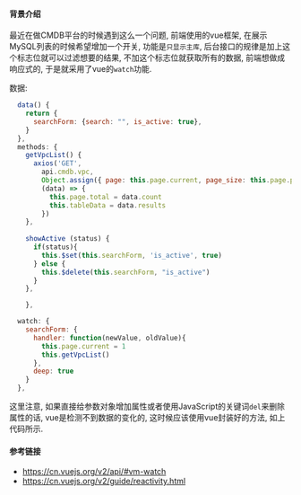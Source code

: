 #### 背景介绍

最近在做CMDB平台的时候遇到这么一个问题, 前端使用的vue框架, 在展示MySQL列表的时候希望增加一个开关, 功能是`只显示主库`, 后台接口的规律是加上这个标志位就可以过滤想要的结果, 不加这个标志位就获取所有的数据, 前端想做成响应式的, 于是就采用了vue的`watch`功能.

数据:

```javascript
  data() {
    return {
      searchForm: {search: "", is_active: true},
    }
  },
  methods: {
    getVpcList() {
      axios('GET',
        api.cmdb.vpc,
        Object.assign({ page: this.page.current, page_size: this.page.pageSize, search: this.searchVal, format: 'json' }, this.searchForm),
        (data) => {
          this.page.total = data.count
          this.tableData = data.results
        })
    },
    
    showActive (status) {
      if(status){
        this.$set(this.searchForm, 'is_active', true)
      } else {
        this.$delete(this.searchForm, "is_active")
      }
    },

    },

  watch: {
    searchForm: {
      handler: function(newValue, oldValue){
        this.page.current = 1
        this.getVpcList()
      },
      deep: true
    }
  },

```

这里注意, 如果直接给参数对象增加属性或者使用JavaScript的关键词`del`来删除属性的话, vue是检测不到数据的变化的, 这时候应该使用vue封装好的方法, 如上代码所示.


#### 参考链接

* https://cn.vuejs.org/v2/api/#vm-watch
* https://cn.vuejs.org/v2/guide/reactivity.html